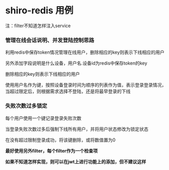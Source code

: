 # shiro-redis 用例

注：filter不知道怎样注入service


### 管理在线会话说明、并发登陆控制思路

利用redis中保存token情况管理在线用户，删除相应的key则表示下线相应的用户

另外添加字段说明是什么设备，用户名.设备id为redis中保存token的key

删除相应的key则表示下线相应的用户

使用用户名作为键，按照设备登录时间为顺序的列表作为值，表示登录登录情况，当超过限定后，则根据需求选择不登陆，还是将最早登录的下线


### 失败次数过多锁定

每个用户使用一个键记录登录失败次数

当登录失败次数过多后强制下线所有用户，并将用户状态修改为锁定状态

在没有超过限制登录成功，将该键删除，或将数值置为0



**最好使用另外filter，每个filter作为一个检查项**

**如果不知道怎样实现，则可以在jwt上进行功能上的添加，但不建议这样**


